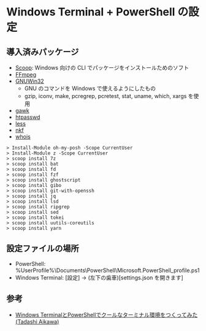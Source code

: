 # Windows Terminal + PowerShell の設定

## 導入済みパッケージ

- [Scoop](https://scoop.sh/): Windows 向けの CLI でパッケージをインストールためのソフト
- [FFmpeg](https://www.gyan.dev/ffmpeg/builds/)
- [GNUWin32](https://sourceforge.net/projects/getgnuwin32/)
	- GNU のコマンドを Windows で使えるようにしたもの
	- gzip, iconv, make, pcregrep, pcretest, stat, uname, which, xargs を使用
- [gawk](https://www.vector.co.jp/soft/win95/util/se376460.html)
- [htpasswd](https://httpd.apache.org/)
- [less](https://github.com/jftuga/less-Windows)
- [nkf](https://www.vector.co.jp/soft/win95/util/se295331.html)
- [whois](https://docs.microsoft.com/ja-jp/sysinternals/downloads/whois)

```shell-session
> Install-Module oh-my-posh -Scope CurrentUser
> Install-Module z -Scope CurrentUser
> scoop install 7z
> scoop install bat
> scoop install fd
> scoop install fzf
> scoop install ghostscript
> scoop install gibo
> scoop install git-with-openssh
> scoop install jq
> scoop install lsd
> scoop install ripgrep
> scoop install sed
> scoop install tokei
> scoop install uutils-coreutils
> scoop install yarn
```

## 設定ファイルの場所

- PowerShell: %UserProfile%\Documents\PowerShell\Microsoft.PowerShell_profile.ps1
- Windows Terminal: [設定] → (左下の歯車)[settings.json を開きます]

## 参考

- [Windows TerminalとPowerShellでクールなターミナル環境をつくってみた (Tadashi Aikawa)](https://blog.mamansoft.net/2020/05/31/windows-terminal-and-power-shell-makes-beautiful/)
